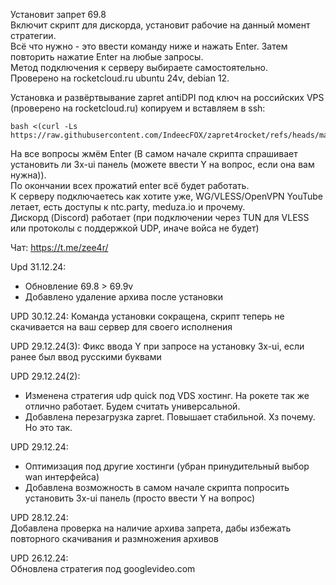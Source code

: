 Установит запрет 69.8  
Включит скрипт для дискорда, установит рабочие на данный момент стратегии.  
Всё что нужно - это ввести команду ниже и нажать Enter. Затем повторить нажатие Enter на любые запросы.  
Метод подключения к серверу выбираете самостоятельно.  
Проверено на rocketcloud.ru ubuntu 24v, debian 12.  
  
Установка и развёртвывание zapret antiDPI под ключ на российских VPS (проверено на rocketcloud.ru) копируем и вставляем в ssh:  
```
bash <(curl -Ls https://raw.githubusercontent.com/IndeecFOX/zapret4rocket/refs/heads/master/fast_install.sh)
```  
На все вопросы жмём Enter (В самом начале скрипта спрашивает установить ли 3x-ui панель (можете ввести Y на вопрос, если она вам нужна)).   
По окончании всех прожатий enter всё будет работать.   
К серверу подключаетесь как хотите уже, WG/VLESS/OpenVPN YouTube летает, есть доступы к ntc.party, meduza.io и прочему.  
Дискорд (Discord) работает (при подключении через TUN для VLESS или протоколы с поддержкой UDP, иначе войса не будет)  
  
Чат: https://t.me/zee4r/  

Upd 31.12.24:
- Обновление 69.8 > 69.9v 
- Добавлено удаление архива после установки
  
UPD 30.12.24: Команда установки сокращена, скрипт теперь не скачивается на ваш сервер для своего исполнения  
  
UPD 29.12.24(3): Фикс ввода Y при запросе на установку 3x-ui, если ранее был ввод русскими буквами  
  
UPD 29.12.24(2):
- Изменена стратегия udp quick под VDS хостинг. На рокете так же отлично работает. Будем считать универсальной.  
- Добавлена перезагрузка zapret. Повышает стабильной. Хз почему. Но это так.  
  
UPD 29.12.24:
- Оптимизация под другие хостинги (убран принудительный выбор wan интерфейса)  
- Добавлена возможность в самом начале скрипта попросить установить 3x-ui панель (просто ввести Y на вопрос)  
  
UPD 28.12.24:  
Добавлена проверка на наличие архива запрета, дабы избежать повторного скачивания и размножения архивов  
  
UPD 26.12.24:  
Обновлена стратегия под googlevideo.com 

